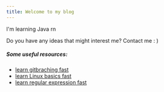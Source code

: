 ```yaml
---
title: Welcome to my blog
---
```

I'm learning Java rn

Do you have any ideas that might interest me? Contact me : )

##### Some useful resources:
- [learn gitbraching fast](https://learngitbranching.js.org/)
- [learn Linux basics fast](https://linuxsurvival.com/)
- [learn regular expression fast](https://regexone.com/)
